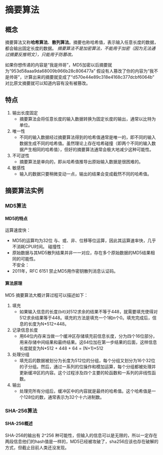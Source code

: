 # 摘要算法

## 概念

摘要算法又称**哈希算法**、**散列算法**。摘要也称哈希值，表示输入任意长度的数据，都会输出固定长度的数据。
_摘要算法不是加密算法，不能用于加密（因为无法通过摘要反推明文），只能用于防篡改。_

如果你想传递的内容是“我是帅哥”，MD5加密以后摘要就为“953d58aaa9da68009b966b28c806477a”
假设有人篡改了你的内容为“我不是帅哥”，计算出来的摘要就变成了“d570e44e89c318e4168c377dcbf6064b”
对比原文摘要就可以知道内容有没有被篡改。

## 特点

1. 输出长度固定
     - 摘要算法会将任意长度的输入数据转换为固定长度的输出，通常以比特为单位。
2. 唯一性
     - 不同的输入数据经过摘要算法得到的哈希值通常是唯一的，即不同的输入数据生成不同的哈希值。虽然理论上存在哈希碰撞（即两个不同的输入数据产生相同的哈希值），但好的摘要算法通常会极大地减少这种可能性。
3. 不可逆性
     - 摘要算法是单向的，即从哈希值推导出原始输入数据是很困难的。
4. 敏感性
     - 输入的数据只要稍微变动一点，输出的结果会变成截然不同的哈希值。
  
## 摘要算法实例

### MD5算法

#### MD5的特点

运算速度快：
  - MD5的运算均为32位 与、或、非、位移等位运算，因此其运算速率快，几乎不消耗CPU时间。
碰撞性：
  - 原始数据与其MD5散列结果并非一一对应，存在多个原始数据的MD5结果相同的可能性。  
不安全：
  - 2011年，RFC 6151 禁止MD5用作密钥散列消息认证码。

#### 算法原理

MD5 摘要算法大概计算过程可以描述如下：
 1. 填充
     - 如果输入信息的长度(bit)对512求余的结果不等于448，就需要填充使得对512求余结果等于448。填充的方法是填充一个1和n个0。填充完成后，信息的长度为N*512+448。
 2. 记录信息长度
     - 用64位内存来当做一个缓冲区存储填充前信息长度，分为四个16位部分，用来存储中间结果和最终结果。这64位加在第一步结果的后面，这样信息长度就变为N*512 + 448 + 64 = (N+1)*512
 3. 处理分组
     -  填充后的数据被划分为长度为512位的分组，每个分组又划分为16个32位的子分组。然后，通过一系列的位操作和模加运算，每个分组都被处理并更新缓冲区的内容。这个过程涉及四个主要的轮函数和一系列的非线性函数。
 4. 输出
     - 处理完所有分组后，缓冲区中的内容就是最终的哈希值。这个哈希值是一个128位的数，通常表示为32个十六进制数。
   
### SHA-256算法 

#### SHA-256概述

SHA-256的输出有 2^256 种可能性，但输入的信息可以是无限的，所以一定存在两段信息他们的hash值是一样的，MD5已经被攻破了，sha256应该也存在破解的方式，但截止目前人类还没发现。








